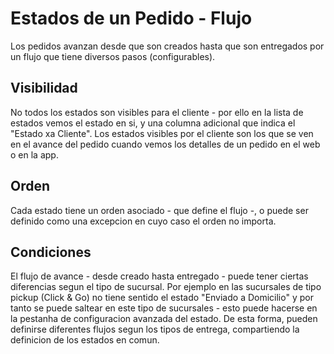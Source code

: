 # Estados de un Pedido - Flujo

Los pedidos avanzan desde que son creados hasta que son entregados por un flujo que tiene diversos pasos (configurables). 

## Visibilidad
No todos los estados son visibles para el cliente - por ello en la lista de estados vemos el estado en si, y una columna adicional que indica el "Estado xa Cliente". Los estados visibles por el cliente son los que se ven en el avance del pedido cuando vemos los detalles de un pedido en el web o en la app.

## Orden
Cada estado tiene un orden asociado - que define el flujo -, o puede ser definido como una excepcion en cuyo caso el orden no importa. 

## Condiciones
El flujo de avance - desde creado hasta entregado - puede tener ciertas diferencias segun el tipo de sucursal. Por ejemplo en las sucursales de tipo pickup (Click & Go) no tiene sentido el estado "Enviado a Domicilio" y por tanto se puede saltear en este tipo de sucursales - esto puede hacerse en la pestanha de configuracion avanzada del estado. 
De esta forma, pueden definirse diferentes flujos segun los tipos de entrega, compartiendo la definicion de los estados en comun.
